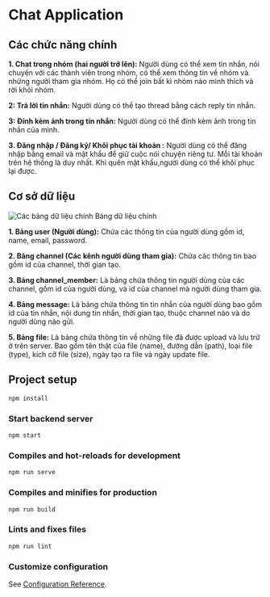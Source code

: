 # Chat Application

## Các chức năng chính
**1. Chat trong nhóm (hai người trở lên):** Người dùng có thể xem tin nhắn, nói chuyện với các thành viên trong nhóm, có thể xem thông tin về nhóm và những người tham gia nhóm. Họ có thể join bất kì nhóm nào mình thích và rời khỏi nhóm.

**2: Trả lời tin nhắn:** Người dùng có thể tạo thread bằng cách reply tin nhắn.

**3: Đính kèm ảnh trong tin nhắn:** Người dùng có thể đính kèm ảnh trong tin nhắn của mình.

**3. Đăng nhập / Đăng ký/ Khôi phục tài khoản :** Người dùng có thể đăng nhập bằng email và mật khẩu để giữ cuộc nói chuyện riêng tư. Mỗi tài khoản trên hệ thống là duy nhất. Khi quên mật khẩu,người dùng có thể khôi phục lại được.

## Cơ sở dữ liệu
![Các bảng dữ liệu chính](https://i.imgur.com/BhAzQmY.png)
Bảng dữ liệu chính

**1. Bảng user (Người dùng):** Chứa các thông tin của người dùng gồm id, name, email, password.

**2. Bảng channel (Các kênh người dùng tham gia):** Chứa các thông tin bao gồm id của channel, thời gian tạo.

**3. Bảng channel_member:** Là bảng chứa thông tin người dùng của các channel, gồm id của người dùng, và id của channel mà người dùng tham gia.

**4. Bảng message:** Là bảng chứa thông tin tin nhắn của người dùng bao gồm id của tin nhắn, nội dung tin nhắn, thời gian tạo, thuộc channel nào và do người dùng nào gửi.

**5. Bảng file:** Là bảng chứa thông tin về những file đã được upload và lưu trữ ở trên server. Bao gồm tên thật của file (name), đường dẫn (path), loại file (type), kích cỡ file (size), ngày tạo ra file và ngày update file.

## Project setup
```
npm install
```

### Start backend server
```
npm start
```
### Compiles and hot-reloads for development
```
npm run serve
```

### Compiles and minifies for production
```
npm run build
```

### Lints and fixes files
```
npm run lint
```

### Customize configuration
See [Configuration Reference](https://cli.vuejs.org/config/).
